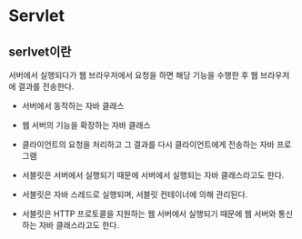 # Servlet

## serlvet이란

서버에서 실행되다가 웹 브라우저에서 요청을 하면 해당 기능을 수행한 후 웹 브라우저에 결과를 전송한다.



- 서버에서 동작하는 자바 클래스

- 웹 서버의 기능을 확장하는 자바 클래스

- 클라이언트의 요청을 처리하고 그 결과를 다시 클라이언트에게 전송하는 자바 프로그램

- 서블릿은 서버에서 실행되기 때문에 서버에서 실행되는 자바 클래스라고도 한다.

- 서블릿은 자바 스레드로 실행되며, 서블릿 컨테이너에 의해 관리된다.

- 서블릿은 HTTP 프로토콜을 지원하는 웹 서버에서 실행되기 때문에 웹 서버와 통신하는 자바 클래스라고도 한다.
